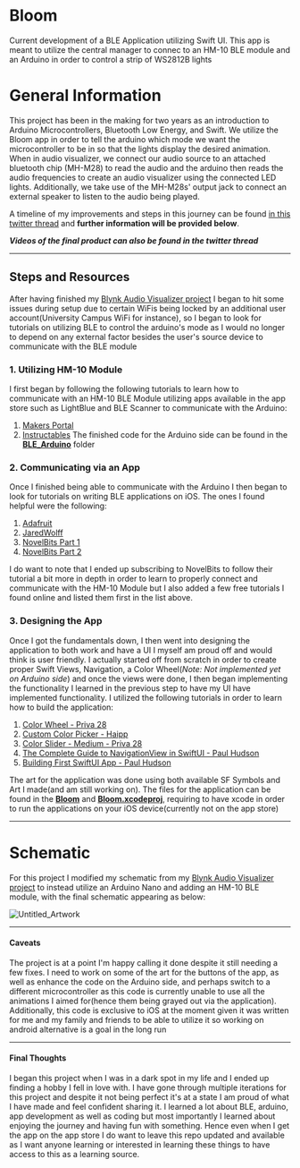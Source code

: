 # Bloom
Current development of a BLE Application utilizing Swift UI. This app is meant to utilize the central manager to connec to an HM-10 BLE module and an Arduino in order to control a strip of WS2812B lights

# General Information
This project has been in the making for two years as an introduction to Arduino Microcontrollers, Bluetooth Low Energy, and Swift. We utilize the Bloom app in order to tell the arduino which mode we want the microcontroller to be in so that the lights display the desired animation. When in audio visualizer, we connect our audio source to an attached bluetooth chip (MH-M28) to read the audio and the arduino then reads the audio frequencies to create an audio visualizer using the connected LED lights. Additionally, we take use of the MH-M28s' output jack to connect an external speaker to listen to the audio being played. 

A timeline of my improvements and steps in this journey can be found [in this twitter thread](https://twitter.com/PunaticGerry/status/1292268597901811712?s=20) and **further information will be provided below**.

 ***Videos of the final product can also be found in the twitter thread***
 
 ---
 ## Steps and Resources
  After having finished my [Blynk Audio Visualizer project](https://github.com/Gcerpa01/Blynk-Audio-Visualizer) I began to hit some issues during setup due to certain WiFis being locked by an additional user account(University Campus WiFi for instance), so I began to look for tutorials on utilizing BLE to control the arduino's mode as I would no longer to depend on any external factor besides the user's source device to communicate with the BLE module
  
### 1. Utilizing HM-10 Module
 I first began by following the following tutorials to learn how to communicate with an HM-10 BLE Module utilizing apps available in the app store such as LightBlue and BLE Scanner to communicate with the Arduino:
1. [Makers Portal](https://makersportal.com/blog/2019/10/14/bluetooth-module-with-arduino)
2. [Instructables](https://www.instructables.com/WS2812-controlled-with-Bluetooth-and-Arduino)
 The finished code for the Arduino side can be found in the [**BLE_Arduino**](https://github.com/Gcerpa01/Bloom/tree/main/BLE_Arduino) folder 
 
### 2. Communicating via an App
 Once I finished being able to communicate with the Arduino I then began to look for tutorials on writing BLE applications on iOS. The ones I found helpful were the following:
1. [Adafruit](https://learn.adafruit.com/build-a-bluetooth-app-using-swift-5/communication)
2. [JaredWolff](https://www.jaredwolff.com/the-ultimate-how-to-bluetooth-swift-with-hardware-in-20-minutes/)
3. [NovelBits Part 1](https://novelbits.io/intro-ble-mobile-development-ios/)
4. [NovelBits Part 2](https://novelbits.io/intro-ble-mobile-development-ios-part-2/)

 I do want to note that I ended up subscribing to NovelBits to follow their tutorial a bit more in depth in order to learn to properly connect and communicate with the HM-10 Module but I also added a few free tutorials I found online and listed them first in the list above.
 

### 3. Designing the App
 Once I got the fundamentals down, I then went into designing the application to both work and have a UI I myself am proud off and would think is user friendly. I actually started off from scratch in order to create proper Swift Views, Navigation, a Color Wheel(*Note: Not implemented yet on Arduino side*) and once the views were done, I then began implementing the functionality I learned in the previous step to have my UI have implemented functionality. I utilized the following tutorials in order to learn how to build the application:
 1. [Color Wheel - Priva 28](https://github.com/Priva28/SwiftUIColourWheel)
 2. [Custom Color Picker - Haipp](https://youtu.be/dPQM332JOWY)
 3. [Color Slider - Medium - Priva 28](https://priva28.medium.com/making-a-custom-slider-in-swiftui-db440cd6d88c)
 4. [The Complete Guide to NavigationView in SwiftUI - Paul Hudson](https://youtu.be/nA6Jo6YnL9g)
 5. [Building First SwiftUI App - Paul Hudson](https://www.youtube.com/watch?v=aP-SQXTtWhY)
 
 The art for the application was done using both available SF Symbols and Art I made(and am still working on). The files for the application can be found in the [**Bloom**](https://github.com/Gcerpa01/Bloom/tree/main/Bloom) and [**Bloom.xcodeproj**](https://github.com/Gcerpa01/Bloom/tree/main/Bloom.xcodeproj), requiring to have xcode in order to run the applications on your iOS device(currently not on the app store)
 
 ---
 # Schematic
For this project I modified my schematic from my [Blynk Audio Visualizer project](https://github.com/Gcerpa01/Blynk-Audio-Visualizer) to instead utilize an Arduino Nano and adding an HM-10 BLE module, with the final schematic appearing as below:

![Untitled_Artwork](https://user-images.githubusercontent.com/81593072/210277287-b5ef31b9-3f84-4afa-ab45-70813d645f0c.png)

---
#### Caveats
 The project is at a point I'm happy calling it done despite it still needing a few fixes. I need to work on some of the art for the buttons of the app, as well as enhance the code on the Arduino side, and perhaps switch to a different microcontroller as this code is currently unable to use all the animations I aimed for(hence them being grayed out via the application). Additionally, this code is exclusive to iOS at the moment given it was written for me and my family and friends to be able to utilize it so working on android alternative is a goal in the long run

---
#### Final Thoughts
 I began this project when I was in a dark spot in my life and I ended up finding a hobby I fell in love with. I have gone through multiple iterations for this project and despite it not being perfect it's at a state I am proud of what I have made and feel confident sharing it. I learned a lot about BLE, arduino, app development as well as coding but most importantly I learned about enjoying the journey and having fun with something. Hence even when I get the app on the app store I do want to leave this repo updated and available as I want anyone learning or interested in learning these things to have access to this as a learning source. 



